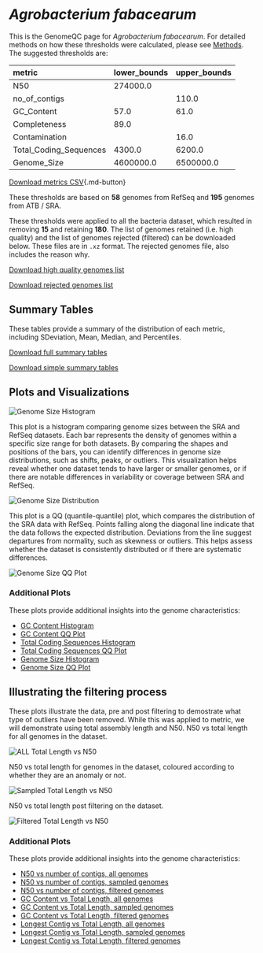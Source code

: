 # *Agrobacterium fabacearum*

This is the GenomeQC page for *Agrobacterium fabacearum*. For detailed methods on how these thresholds were calculated, please see [Methods](../../methods.md).
The suggested thresholds are: 

| metric                 | lower_bounds   | upper_bounds   |
|:-----------------------|:---------------|:---------------|
| N50                    | 274000.0       |                |
| no_of_contigs          |                | 110.0          |
| GC_Content             | 57.0           | 61.0           |
| Completeness           | 89.0           |                |
| Contamination          |                | 16.0           |
| Total_Coding_Sequences | 4300.0         | 6200.0         |
| Genome_Size            | 4600000.0      | 6500000.0      |

[Download metrics CSV](Agrobacterium_fabacearum_metrics.csv){.md-button}


These thresholds are based on **58** genomes from RefSeq and **195** genomes from ATB / SRA.

These thresholds were applied to all the bacteria dataset, which resulted in removing **15** and retaining **180**.
The list of genomes retained (i.e. high quality) and the list of genomes rejected (filtered) can be downloaded below. These files are in `.xz` format. The rejected genomes file, also includes the reason why.

[Download high quality genomes list](Agrobacterium_fabacearum_high_quality_genomes.csv.xz)


[Download rejected genomes list](Agrobacterium_fabacearum_filtered_out_genomes.csv.xz)



## Summary Tables
These tables provide a summary of the distribution of each metric, including SDeviation, Mean, Median, and Percentiles.

[Download full summary tables](summary.csv)

[Download simple summary tables](selected_summary.csv)

## Plots and Visualizations

![Genome Size Histogram](Genome_Size_refseq_histogram_kde.png)

This plot is a histogram comparing genome sizes between the SRA and RefSeq datasets. Each bar represents the density of genomes within a specific size range for both datasets. By comparing the shapes and positions of the bars, you can identify differences in genome size distributions, such as shifts, peaks, or outliers. This visualization helps reveal whether one dataset tends to have larger or smaller genomes, or if there are notable differences in variability or coverage between SRA and RefSeq.

![Genome Size Distribution](Genome_Size_refseq_histogram_kde.png)

This plot is a QQ (quantile-quantile) plot, which compares the distribution of the SRA data with RefSeq. Points falling along the diagonal line indicate that the data follows the expected distribution. Deviations from the line suggest departures from normality, such as skewness or outliers. This helps assess whether the dataset is consistently distributed or if there are systematic differences.

![Genome Size QQ Plot](Genome_Size_refseq_qqplot.png)

### Additional Plots

These plots provide additional insights into the genome characteristics:

- [GC Content Histogram](GC_Content_refseq_histogram_kde.png)
- [GC Content QQ Plot](GC_Content_refseq_qqplot.png)
- [Total Coding Sequences Histogram](Total_Coding_Sequences_refseq_histogram_kde.png)
- [Total Coding Sequences QQ Plot](Total_Coding_Sequences_refseq_qqplot.png)
- [Genome Size Histogram](Genome_Size_refseq_histogram_kde.png)
- [Genome Size QQ Plot](Genome_Size_refseq_qqplot.png)
## Illustrating the filtering process
These plots illustrate the data, pre and post filtering to demostrate what type of outliers have been removed. While this was applied to metric, we will demonstrate using total assembly length and N50.
N50 vs total length for all genomes in the dataset.

![ALL Total Length vs N50](Agrobacterium_fabacearum_all_total_length_N50.png)

N50 vs total length for genomes in the dataset, coloured according to whether they are an anomaly or not.

![Sampled Total Length vs N50](Agrobacterium_fabacearum_sample_total_length_N50.png)

N50 vs total length post filtering on the dataset.

![Filtered Total Length vs N50](Agrobacterium_fabacearum_filt_total_length_N50.png)

### Additional Plots

These plots provide additional insights into the genome characteristics:

- [N50 vs number of contigs, all genomes](Agrobacterium_fabacearum_all_N50_number.png)
- [N50 vs number of contigs, sampled genomes](Agrobacterium_fabacearum_sample_N50_number.png)
- [N50 vs number of contigs, filtered genomes](Agrobacterium_fabacearum_filt_N50_number.png)
- [GC Content vs Total Length, all genomes](Agrobacterium_fabacearum_all_total_length_GC_Content.png)
- [GC Content vs Total Length, sampled genomes](Agrobacterium_fabacearum_sample_total_length_GC_Content.png)
- [GC Content vs Total Length, filtered genomes](Agrobacterium_fabacearum_filt_total_length_GC_Content.png)
- [Longest Contig vs Total Length, all genomes](Agrobacterium_fabacearum_all_total_length_longest.png)
- [Longest Contig vs Total Length, sampled genomes](Agrobacterium_fabacearum_sample_total_length_longest.png)
- [Longest Contig vs Total Length, filtered genomes](Agrobacterium_fabacearum_filt_total_length_longest.png)
